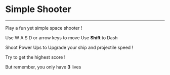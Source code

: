 # Simple Shooter
***
Play a fun yet simple space shooter !

Use W A S D or arrow keys to move
Use **Shift** to Dash

Shoot Power Ups to Upgrade your ship and projectile speed !

Try to get the highest score !

But remember, you only have **3** lives
